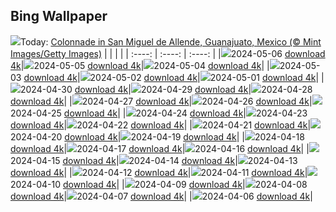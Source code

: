 ## Bing Wallpaper
![](./wallpaper/2024-05-06.jpg)Today: [Colonnade in San Miguel de Allende, Guanajuato, Mexico (© Mint Images/Getty Images)](./wallpaper/2024-05-06.jpg)
|      |      |      |
| :----: | :----: | :----: |
|![](./wallpaper/2024-05-06_sm.jpg)2024-05-06 [download 4k](./wallpaper/2024-05-06.jpg)|![](./wallpaper/2024-05-05_sm.jpg)2024-05-05 [download 4k](./wallpaper/2024-05-05.jpg)|![](./wallpaper/2024-05-04_sm.jpg)2024-05-04 [download 4k](./wallpaper/2024-05-04.jpg)|
|![](./wallpaper/2024-05-03_sm.jpg)2024-05-03 [download 4k](./wallpaper/2024-05-03.jpg)|![](./wallpaper/2024-05-02_sm.jpg)2024-05-02 [download 4k](./wallpaper/2024-05-02.jpg)|![](./wallpaper/2024-05-01_sm.jpg)2024-05-01 [download 4k](./wallpaper/2024-05-01.jpg)|
|![](./wallpaper/2024-04-30_sm.jpg)2024-04-30 [download 4k](./wallpaper/2024-04-30.jpg)|![](./wallpaper/2024-04-29_sm.jpg)2024-04-29 [download 4k](./wallpaper/2024-04-29.jpg)|![](./wallpaper/2024-04-28_sm.jpg)2024-04-28 [download 4k](./wallpaper/2024-04-28.jpg)|
|![](./wallpaper/2024-04-27_sm.jpg)2024-04-27 [download 4k](./wallpaper/2024-04-27.jpg)|![](./wallpaper/2024-04-26_sm.jpg)2024-04-26 [download 4k](./wallpaper/2024-04-26.jpg)|![](./wallpaper/2024-04-25_sm.jpg)2024-04-25 [download 4k](./wallpaper/2024-04-25.jpg)|
|![](./wallpaper/2024-04-24_sm.jpg)2024-04-24 [download 4k](./wallpaper/2024-04-24.jpg)|![](./wallpaper/2024-04-23_sm.jpg)2024-04-23 [download 4k](./wallpaper/2024-04-23.jpg)|![](./wallpaper/2024-04-22_sm.jpg)2024-04-22 [download 4k](./wallpaper/2024-04-22.jpg)|
|![](./wallpaper/2024-04-21_sm.jpg)2024-04-21 [download 4k](./wallpaper/2024-04-21.jpg)|![](./wallpaper/2024-04-20_sm.jpg)2024-04-20 [download 4k](./wallpaper/2024-04-20.jpg)|![](./wallpaper/2024-04-19_sm.jpg)2024-04-19 [download 4k](./wallpaper/2024-04-19.jpg)|
|![](./wallpaper/2024-04-18_sm.jpg)2024-04-18 [download 4k](./wallpaper/2024-04-18.jpg)|![](./wallpaper/2024-04-17_sm.jpg)2024-04-17 [download 4k](./wallpaper/2024-04-17.jpg)|![](./wallpaper/2024-04-16_sm.jpg)2024-04-16 [download 4k](./wallpaper/2024-04-16.jpg)|
|![](./wallpaper/2024-04-15_sm.jpg)2024-04-15 [download 4k](./wallpaper/2024-04-15.jpg)|![](./wallpaper/2024-04-14_sm.jpg)2024-04-14 [download 4k](./wallpaper/2024-04-14.jpg)|![](./wallpaper/2024-04-13_sm.jpg)2024-04-13 [download 4k](./wallpaper/2024-04-13.jpg)|
|![](./wallpaper/2024-04-12_sm.jpg)2024-04-12 [download 4k](./wallpaper/2024-04-12.jpg)|![](./wallpaper/2024-04-11_sm.jpg)2024-04-11 [download 4k](./wallpaper/2024-04-11.jpg)|![](./wallpaper/2024-04-10_sm.jpg)2024-04-10 [download 4k](./wallpaper/2024-04-10.jpg)|
|![](./wallpaper/2024-04-09_sm.jpg)2024-04-09 [download 4k](./wallpaper/2024-04-09.jpg)|![](./wallpaper/2024-04-08_sm.jpg)2024-04-08 [download 4k](./wallpaper/2024-04-08.jpg)|![](./wallpaper/2024-04-07_sm.jpg)2024-04-07 [download 4k](./wallpaper/2024-04-07.jpg)|
|![](./wallpaper/2024-04-06_sm.jpg)2024-04-06 [download 4k](./wallpaper/2024-04-06.jpg)|